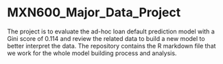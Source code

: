 # MXN600_Major_Data_Project
The project is to evaluate the ad-hoc loan default prediction model with a Gini score of 0.114 and review the related data to build a new model to better interpret the data.
The repository contains the R markdown file that we work for the whole model building process and analysis.
